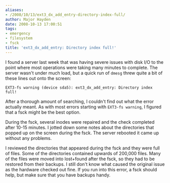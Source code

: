 ```yaml
---
aliases:
- /2008/10/13/ext3_dx_add_entry-directory-index-full/
author: Major Hayden
date: 2008-10-13 17:00:51
tags:
- emergency
- filesystem
- fsck
title: 'ext3_dx_add_entry: Directory index full!'
---
```


I found a server last week that was having severe issues with disk I/O to the point where most operations were taking many minutes to complete. The server wasn't under much load, but a quick run of `dmesg` threw quite a bit of these lines out onto the screen:

`EXT3-fs warning (device sda5): ext3_dx_add_entry: Directory index full!`

After a thorough amount of searching, I couldn't find out what the error actually meant. As with most errors starting with `EXT3-fs warning`, I figured that a fsck might be the best option.

During the fsck, several inodes were repaired and the check completed after 10-15 minutes. I jotted down some notes about the directories that popped up on the screen during the fsck. The server rebooted it came up without any problems.

I reviewed the directories that appeared during the fsck and they were full of files. Some of the directories contained upwards of 200,000 files. Many of the files were moved into lost+found after the fsck, so they had to be restored from their backups. I still don't know what caused the original issue as the hardware checked out fine. If you run into this error, a fsck should help, but make sure that you have backups handy.